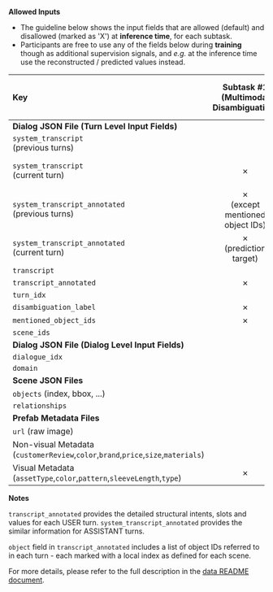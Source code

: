 **Allowed Inputs**

* The guideline below shows the input fields that are allowed (default) and disallowed (marked as 'X') at **inference time**, for each subtask.
* Participants are free to use any of the fields below during **training** though as additional supervision signals, and *e.g.* at the inference time use the reconstructed / predicted values instead.


| Key |  Subtask #1 </br>(Multimodal Disambiguation) | Subtask #2 <br>(Multimodal Coreference Resolution) | Subtask #3 <br> (MM-DST) | Subtask #4 <br> (Response Generation) | 
|:---|:---:|:---:|:---:|:---:|
|**Dialog JSON File (Turn Level Input Fields)**| | | |
|`system_transcript`<br>(previous turns)|  |  |  |
|`system_transcript`<br>(current turn) | ✗ | ✗ | ✗ |  ✗<br>(prediction target) |
|`system_transcript_annotated`<br>(previous turns)| ✗<br>(except mentioned object IDs) | ✗<br>(except mentioned object IDs) | ✗<br>(except mentioned object IDs) | ✗ |
|`system_transcript_annotated`<br>(current turn)| ✗<br>(prediction target) | ✗<br>(prediction target) | ✗<br>(prediction target) |  |
|`transcript`| | |  |
|`transcript_annotated` | ✗ | ✗ | ✗ | ✗ |
|`turn_idx`| | | |
|`disambiguation_label`| ✗ | ✗ | ✗ | ✗ |
|`mentioned_object_ids`| ✗ | ✗ | ✗ | ✗ |
|`scene_ids`|
|**Dialog JSON File (Dialog Level Input Fields)**| | | |
| `dialogue_idx` | 
|  `domain` | 
|**Scene JSON Files**| | | |
|`objects` (index, bbox, ...)| | | |
|`relationships`| | | |
|**Prefab Metadata Files**| | | |
|`url` (raw image)| | | |
|Non-visual Metadata<br>(`customerReview`,`color`,`brand`,`price`,`size`,`materials`)|  
|Visual Metadata<br>(`assetType`,`color`,`pattern`,`sleeveLength`,`type`) | ✗ | ✗ | ✗ | ✗ |

**Notes**

`transcript_annotated` provides the detailed structural intents, slots and values for each USER turn. `system_transcript_annotated` provides the similar information for ASSISTANT turns.

`object` field in `transcript_annotated` includes a list of object IDs referred to in each turn - each marked with a local index as defined for each scene.

For more details, please refer to the full description in the [data README document](https://github.com/facebookresearch/simmc2/tree/master/data).

